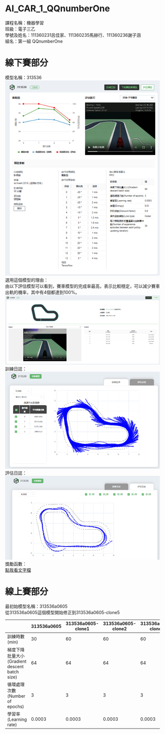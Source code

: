 # AI_CAR_1_QQnumberOne
課程名稱：機器學習<br>
班級：電子三乙<br>
學號及姓名：111360231呂佳家、111360235馬赫行、111360236謝子涵<br>
組名：第一組 QQnumberOne<br>

# 線下賽部分
模型名稱：313536<br>
![Logo](image/313536(1).png)<br>
選用這個模型的理由：<br>
由以下評估模型可以看到，賽車模型的完成率最高，表示比較穩定，可以減少賽車出軌的機率，其中有4個都達到100%。<br>
![Logo](image/313536(2).png)<br>
訓練日誌：<br>
![Logo](image/313536(3).png)<br>
評估日誌：<br>
![Logo](image/313536(4).png)<br>
獎勵函數：<br>
[點我看文字檔](reward%20funtion/313536.txt)<br>

# 線上賽部分
最初始模型名稱：313536a0605<br>
從313536a0605這個模型開始修正到313536a0605-clone5<br>

|  | 313536a0605 | 313536a0605-clone1 | 313536a0605-clone2 | 313536a0605-clone3 | 313536a0605-clone4 | 313536a0605-clone5 |
|------|-------------|--------------------|--------------------|--------------------|--------------------|--------------------|
| 訓練時數(min) | 30 | 60 | 60 | 60 | 60 | 60 |
| 梯度下降批量大小<br>(Gradient descent batch size) | 64 | 64 | 64 | 64 | 64 | 64 |
| 循環處理次數<br>(Number of epochs) | 3 | 3 | 3 | 3 | 3 | 3 |
| 學習率<br>(Learning rate) | 0.0003 | 0.0003 | 0.0003 | 0.0003 | 0.0003 | 0.0003 |


